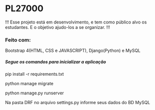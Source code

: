# PL27000

!!! Esse projeto está em desenvolvimento, e tem como público alvo os estudantes. E o objetivo ajudo-los a se organizar. !!!

### Feito com:

Bootstrap 4(HTML, CSS e JAVASCRIPT), Django(Python) e MySQL

##### Segue os comandos para inicializar a aplicação

pip install -r requirements.txt

python manage migrate

python manage.py runserver

Na pasta DRF no arquivo settings.py informe seus dados do BD MySQL 
